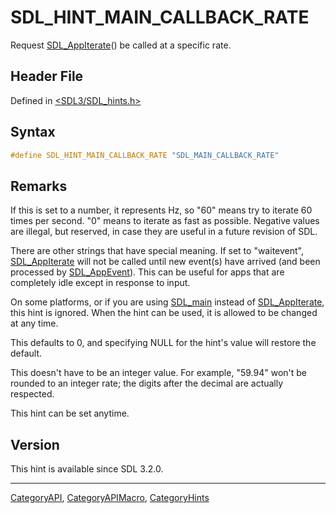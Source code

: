 # SDL_HINT_MAIN_CALLBACK_RATE

Request [SDL_AppIterate](SDL_AppIterate)() be called at a specific rate.

## Header File

Defined in [<SDL3/SDL_hints.h>](https://github.com/libsdl-org/SDL/blob/main/include/SDL3/SDL_hints.h)

## Syntax

```c
#define SDL_HINT_MAIN_CALLBACK_RATE "SDL_MAIN_CALLBACK_RATE"
```

## Remarks

If this is set to a number, it represents Hz, so "60" means try to iterate
60 times per second. "0" means to iterate as fast as possible. Negative
values are illegal, but reserved, in case they are useful in a future
revision of SDL.

There are other strings that have special meaning. If set to "waitevent",
[SDL_AppIterate](SDL_AppIterate) will not be called until new event(s) have
arrived (and been processed by [SDL_AppEvent](SDL_AppEvent)). This can be
useful for apps that are completely idle except in response to input.

On some platforms, or if you are using [SDL_main](SDL_main) instead of
[SDL_AppIterate](SDL_AppIterate), this hint is ignored. When the hint can
be used, it is allowed to be changed at any time.

This defaults to 0, and specifying NULL for the hint's value will restore
the default.

This doesn't have to be an integer value. For example, "59.94" won't be
rounded to an integer rate; the digits after the decimal are actually
respected.

This hint can be set anytime.

## Version

This hint is available since SDL 3.2.0.

----
[CategoryAPI](CategoryAPI), [CategoryAPIMacro](CategoryAPIMacro), [CategoryHints](CategoryHints)


